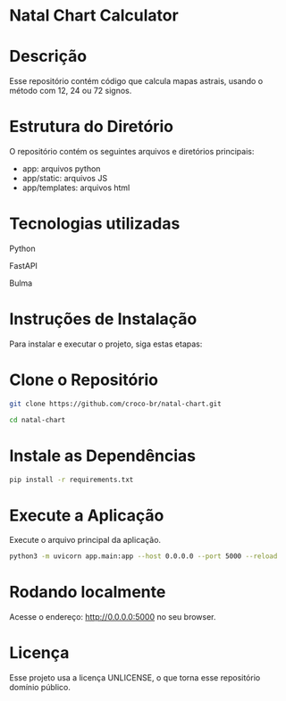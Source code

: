 # Natal Chart Calculator

# Descrição
Esse repositório contém código que calcula mapas astrais, usando o método com 12, 24 ou 72 signos.

# Estrutura do Diretório
O repositório contém os seguintes arquivos e diretórios principais:
- app: arquivos python
- app/static: arquivos JS
- app/templates: arquivos html

# Tecnologias utilizadas
Python

FastAPI

Bulma

# Instruções de Instalação
Para instalar e executar o projeto, siga estas etapas:

# Clone o Repositório
```bash
git clone https://github.com/croco-br/natal-chart.git

cd natal-chart
```


# Instale as Dependências
```bash
pip install -r requirements.txt
```

# Execute a Aplicação
Execute o arquivo principal da aplicação. 

```bash
python3 -m uvicorn app.main:app --host 0.0.0.0 --port 5000 --reload
```

# Rodando localmente

Acesse o endereço: http://0.0.0.0:5000 no seu browser.


# Licença
Esse projeto usa a licença UNLICENSE, o que torna esse repositório domínio público.


